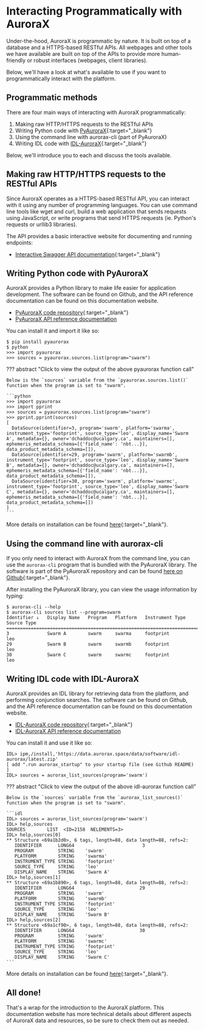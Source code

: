 # Interacting Programmatically with AuroraX

Under-the-hood, AuroraX is programmatic by nature. It is built on top of a database and a HTTPS-based RESTful APIs. All webpages and other tools we have available are built on top of the APIs to provide more human-friendly or robust interfaces (webpages, client libraries).

Below, we'll have a look at what's available to use if you want to programmatically interact with the platform.

## Programmatic methods

There are four main ways of interacting with AuroraX programmatically:

1. Making raw HTTP/HTTPS requests to the RESTful APIs
2. Writing Python code with [PyAuroraX](https://github.com/aurorax-space/pyaurorax){:target="_blank"}
3. Using the command line with aurorax-cli (part of PyAuroraX)
4. Writing IDL code with [IDL-AuroraX](https://github.com/aurorax-space/idl-aurorax){:target="_blank"}

Below, we'll introduce you to each and discuss the tools available.

## Making raw HTTP/HTTPS requests to the RESTful APIs

Since AuroraX operates as a HTTPS-based RESTful API, you can interact with it using any number of programming languages. You can use command line tools like wget and curl, build a web application that sends requests using JavaScript, or write programs that send HTTPS requests (ie. Python's requests or urllib3 libraries).

The API provides a basic interactive website for documenting and running endpoints:

- [Interactive Swagger API documentation](https://api.aurorax.space){:target="_blank"}

## Writing Python code with PyAuroraX

AuroraX provides a Python library to make life easier for application development. The software can be found on Github, and the API reference documentation can be found on this documentation website.

- [PyAuroraX code repository](https://github.com/aurorax-space/pyaurorax){:target="_blank"}
- [PyAuroraX API reference documentation](/code/pyaurorax_api_reference/pyaurorax/)

You can install it and import it like so:

```
$ pip install pyaurorax
$ python
>>> import pyaurorax
>>> sources = pyaurorax.sources.list(program="swarm")
```

??? abstract "Click to view the output of the above pyaurorax function call"

    Below is the `sources` variable from the `pyaurorax.sources.list()` function when the program is set to "swarm".

    ```python
    >>> import pyaurorax
    >>> import pprint
    >>> sources = pyaurorax.sources.list(program="swarm")
    >>> pprint.pprint(sources)
    [
      DataSource(identifier=3, program='swarm', platform='swarma', instrument_type='footprint', source_type='leo', display_name='Swarm A', metadata={}, owner='dchaddoc@ucalgary.ca', maintainers=[], ephemeris_metadata_schema=[{'field_name': 'nbt...}], data_product_metadata_schema=[]),
      DataSource(identifier=29, program='swarm', platform='swarmb', instrument_type='footprint', source_type='leo', display_name='Swarm B', metadata={}, owner='dchaddoc@ucalgary.ca', maintainers=[], ephemeris_metadata_schema=[{'field_name': 'nbt...}], data_product_metadata_schema=[]),
      DataSource(identifier=30, program='swarm', platform='swarmc', instrument_type='footprint', source_type='leo', display_name='Swarm C', metadata={}, owner='dchaddoc@ucalgary.ca', maintainers=[], ephemeris_metadata_schema=[{'field_name': 'nbt...}], data_product_metadata_schema=[])
    ]
    ```

More details on installation can be found [here](https://github.com/aurorax-space/pyaurorax){:target="_blank"}.

## Using the command line with aurorax-cli

If you only need to interact with AuroraX from the command line, you can use the `aurorax-cli` program that is bundled with the PyAuroraX library. The software is part of the PyAuroraX repository and can be found [here on Github](https://github.com/aurorax-space/pyaurorax){:target="_blank"}.

After installing the PyAuroraX library, you can view the usage information by typing:

```
$ aurorax-cli --help
$ aurorax-cli sources list --program=swarm
Identifier ↓   Display Name   Program   Platform   Instrument Type   Source Type
================================================================================
3              Swarm A        swarm     swarma     footprint         leo        
29             Swarm B        swarm     swarmb     footprint         leo        
30             Swarm C        swarm     swarmc     footprint         leo        
```

## Writing IDL code with IDL-AuroraX

AuroraX provides an IDL library for retrieving data from the platform, and performing conjunction searches. The software can be found on Github, and the API reference documentation can be found on this documentation website.

- [IDL-AuroraX code repository](https://github.com/aurorax-space/idl-aurorax){:target="_blank"}
- [IDL-AuroraX API reference documentation](/code/idlaurorax_api_reference/overview)

You can install it and use it like so:

```idl
IDL> ipm,/install,'https://data.aurorax.space/data/software/idl-aurorax/latest.zip'
[ add ".run aurorax_startup" to your startup file (see Github README) ]
IDL> sources = aurorax_list_sources(program='swarm')
```

??? abstract "Click to view the output of the above idl-aurorax function call"

    Below is the `sources` variable from the `aurorax_list_sources()` function when the program is set to "swarm".

    ```idl
    IDL> sources = aurorax_list_sources(program='swarm')
    IDL> help,sources
    SOURCES        LIST  <ID=2158  NELEMENTS=3>
    IDL> help,sources[0]
    ** Structure <69a1b2d0>, 6 tags, length=88, data length=88, refs=2:
       IDENTIFIER      LONG64                         3
       PROGRAM         STRING    'swarm'
       PLATFORM        STRING    'swarma'
       INSTRUMENT_TYPE STRING    'footprint'
       SOURCE_TYPE     STRING    'leo'
       DISPLAY_NAME    STRING    'Swarm A'
    IDL> help,sources[1]
    ** Structure <69a1b890>, 6 tags, length=88, data length=88, refs=2:
       IDENTIFIER      LONG64                        29
       PROGRAM         STRING    'swarm'
       PLATFORM        STRING    'swarmb'
       INSTRUMENT_TYPE STRING    'footprint'
       SOURCE_TYPE     STRING    'leo'
       DISPLAY_NAME    STRING    'Swarm B'
    IDL> help,sources[2]
    ** Structure <69a1cf90>, 6 tags, length=88, data length=88, refs=2:
       IDENTIFIER      LONG64                        30
       PROGRAM         STRING    'swarm'
       PLATFORM        STRING    'swarmc'
       INSTRUMENT_TYPE STRING    'footprint'
       SOURCE_TYPE     STRING    'leo'
       DISPLAY_NAME    STRING    'Swarm C'
    ```

More details on installation can be found [here](https://github.com/aurorax-space/idl-aurorax){:target="_blank"}.

## All done!

That's a wrap for the introduction to the AuroraX platform. This documentation website has more technical details about different aspects of AuroraX data and resources, so be sure to check them out as needed.
